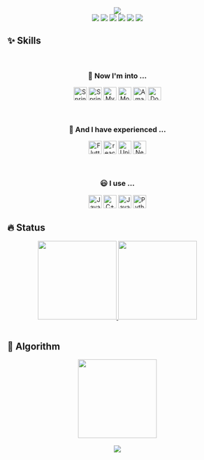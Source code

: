 <div align = center>
<img src="https://capsule-render.vercel.app/api?type=Waving&color=1A4D2E&height=300&section=header&text=Sunny%20Lee's%20Github&fontColor=FAF3E3&fontSize=50&fontAlignY=40" />
</div>

<div align = center>
 <img src = "https://user-images.githubusercontent.com/80109963/222221155-a7584a68-cfe8-4a85-9dd8-4027ab152f45.png" / >
 <img src = "https://user-images.githubusercontent.com/80109963/222220670-4547bc25-f0f9-4578-a75e-103bd606ec1c.png" / >
 <img src = "https://user-images.githubusercontent.com/80109963/222222083-29ed1d57-32e0-461e-9314-87a255d37301.png" / >
 <img src = "https://user-images.githubusercontent.com/80109963/222222912-a48a15c0-ec2b-4e36-8d2c-bb21d99af0f8.png" / >
 <img src = "https://user-images.githubusercontent.com/80109963/222219942-34cfa8cd-0142-415f-acc9-87c312f277f1.png" / >
 <img src = "https://user-images.githubusercontent.com/80109963/222222538-50fb2a4d-c149-48b0-8e15-869c9f562f4f.png" / >
</div>

## ✨ Skills
&nbsp;
<div align = center>
  <h3>🧐 Now I'm into ... </h3>
  <img height="30em" alt="Spring" src ="https://img.shields.io/badge/Spring-6DB33F.svg?&style=for-the-badge&logo=Spring&logoColor=white"/> 
  <img height="30em"alt="Spring Boot" src ="https://img.shields.io/badge/Spring Boot-6DB33F.svg?&style=for-the-badge&logo=Spring Boot&logoColor=white"/> 
  <img height="30em" alt="MySQL" src ="https://img.shields.io/badge/MySQL-4479A1.svg?&style=for-the-badge&logo=MySQL&logoColor=white"/> 
  <img height="30em" alt="MongoDB" src ="https://img.shields.io/badge/MongoDB-47A248.svg?&style=for-the-badge&logo=MongoDB&logoColor=white"/>
  <img height="30em" alt="Amazon AWS" src ="https://img.shields.io/badge/AWS-232F3E.svg?&style=for-the-badge&logo=Amazon AWS&logoColor=white"/>
  <img height="30em" alt="Docker" src ="https://img.shields.io/badge/Docker-2496ED.svg?&style=for-the-badge&logo=Docker&logoColor=white"/>
</div>
  
&nbsp;
<div align = center>
  <h3>🫠 And I have experienced ... </h3>
  <img height="30em" alt="Flutter" src ="https://img.shields.io/badge/Dart&Flutter-02569B.svg?&style=for-the-badge&logo=Flutter&logoColor=white"/> 
  <img height="30em" alt="react.js" src ="https://img.shields.io/badge/react-61DAFB.svg?&style=for-the-badge&logo=React&logoColor=white"/>
  <img height="30em" alt="Unity" src ="https://img.shields.io/badge/Unity-239120.svg?&style=for-the-badge&logo=Unity&logoColor=white"/> 
  <img height="30em" alt="NestJS" src ="https://img.shields.io/badge/NestJS-E0234E.svg?&style=for-the-badge&logo=NestJS&logoColor=white"/> 
</div>

&nbsp;
<div align = center>
  <h3>😃 I use ... </h3>
  <img height="30em" alt="Java" src ="https://img.shields.io/badge/Java-A7752F.svg?&style=for-the-badge"/> 
  <img height="30em" alt="C++" src ="https://img.shields.io/badge/C++-E1587E.svg?&style=for-the-badge"/> 
  <img height="30em" alt="JavaScript" src ="https://img.shields.io/badge/JavaScript-EDE170.svg?&style=for-the-badge"/> 
  <img height="30em" alt="Python" src ="https://img.shields.io/badge/Python-3776AB.svg?&style=for-the-badge"/> 
  
</div>
  
## 🔥 Status
<div align = center>
<a href="https://github.com/sunnyineverywhere">
  <img height="180em" src="https://github-readme-stats-git-masterrstaa-rickstaa.vercel.app/api?username=sunnyineverywhere&theme=swift&show_icons=true" />
  <img height="180em" src="https://github-readme-stats-git-masterrstaa-rickstaa.vercel.app/api/top-langs/?username=sunnyineverywhere&theme=swift&layout=compact" />
</a>
</div>

<br />

## 🐌 Algorithm
<div align = center>
  <img height="180em" src= "http://mazassumnida.wtf/api/v2/generate_badge?boj=sunnyleewin"/>
</div>
  
<br />

<div align = center>
<a href="https://hits.seeyoufarm.com"><img src="https://hits.seeyoufarm.com/api/count/incr/badge.svg?url=https%3A%2F%2Fgithub.com%2Fsunnyineverywhere&count_bg=%2379C83D&title_bg=%23555555&icon=&icon_color=%23E7E7E7&title=hits&edge_flat=false"/></a>
</div>
